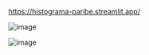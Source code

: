 https://histograma-paribe.streamlit.app/

![image](https://github.com/user-attachments/assets/0fc02c8e-a423-475a-bbd9-df27443c7181)


![image](https://github.com/user-attachments/assets/d9943199-a868-40d5-8ba5-f09a4f58230b)


